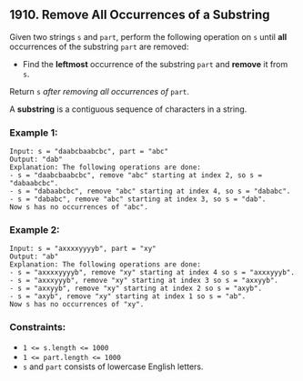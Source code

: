 ## 1910. Remove All Occurrences of a Substring

Given two strings ```s``` and ```part```, perform the following operation on ```s``` until **all** occurrences of the substring ```part``` are removed:

* Find the **leftmost** occurrence of the substring ```part``` and **remove** it from ```s```.

Return ```s``` *after removing all occurrences of* ```part```.

A **substring** is a contiguous sequence of characters in a string.

### Example 1:
```
Input: s = "daabcbaabcbc", part = "abc"
Output: "dab"
Explanation: The following operations are done:
- s = "daabcbaabcbc", remove "abc" starting at index 2, so s = "dabaabcbc".
- s = "dabaabcbc", remove "abc" starting at index 4, so s = "dababc".
- s = "dababc", remove "abc" starting at index 3, so s = "dab".
Now s has no occurrences of "abc".
```
### Example 2:
```
Input: s = "axxxxyyyyb", part = "xy"
Output: "ab"
Explanation: The following operations are done:
- s = "axxxxyyyyb", remove "xy" starting at index 4 so s = "axxxyyyb".
- s = "axxxyyyb", remove "xy" starting at index 3 so s = "axxyyb".
- s = "axxyyb", remove "xy" starting at index 2 so s = "axyb".
- s = "axyb", remove "xy" starting at index 1 so s = "ab".
Now s has no occurrences of "xy".
```

### Constraints:

* ```1 <= s.length <= 1000```
* ```1 <= part.length <= 1000```
* ```s```​​​​​​ and ```part``` consists of lowercase English letters.